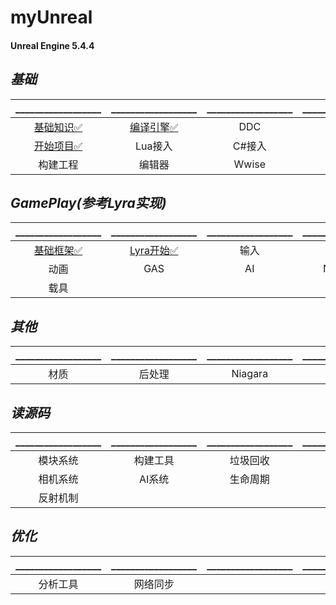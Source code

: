 # myUnreal

#### Unreal Engine 5.4.4

## **_基础_**
|__________________|__________________|__________________|__________________|__________________|
|:--------:|:------:|:--------:|:--------:|:--------:|
|[基础知识✅](https://github.com/HushengStudent/myUnreal/blob/main/Doc/Basics/basic_knowledge/basic_knowledge.md)|[编译引擎✅](https://github.com/HushengStudent/myUnreal/blob/main/Doc/Basics/build_engine/build_engine.md)|DDC|构建引擎|UGS|
|[开始项目✅](https://github.com/HushengStudent/myUnreal/blob/main/Doc/Basics/start_project/open_project.md)|Lua接入|C#接入|UMG|资源管理|
|构建工程|编辑器|Wwise|插件开发|GameFeature|

## **_GamePlay(参考Lyra实现)_**
|__________________|__________________|__________________|__________________|__________________|
|:--------:|:------:|:--------:|:--------:|:--------:|
|[基础框架✅](https://github.com/HushengStudent/myUnreal/blob/main/Doc/GamePlay/basic_framework/basic_framework.md)|[Lyra开始✅](https://github.com/HushengStudent/myUnreal/blob/main/Doc/GamePlay/lyra/lyra.md)|输入|移动|摄像机|
|动画|GAS|AI|NavMesh|物理|
|载具|||||

## **_其他_**
|__________________|__________________|__________________|__________________|__________________|
|:--------:|:------:|:--------:|:--------:|:--------:|
|材质|后处理|Niagara|||

## **_读源码_**
|__________________|__________________|__________________|__________________|__________________|
|:--------:|:------:|:--------:|:--------:|:--------:|
|模块系统|构建工具|垃圾回收|渲染管线|材质系统|
|相机系统|AI系统|生命周期|网络同步|GAS|
|反射机制|||||

## **_优化_**
|__________________|__________________|__________________|__________________|__________________|
|:--------:|:------:|:--------:|:--------:|:--------:|
|分析工具|网络同步||||

